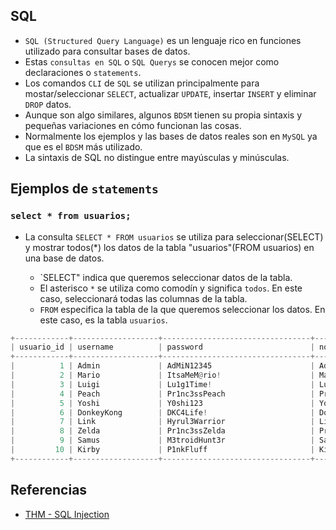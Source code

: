 ## SQL

- `SQL (Structured Query Language)` es un lenguaje rico en funciones utilizado para consultar bases de datos.
- Estas `consultas en SQL` o `SQL Querys` se conocen mejor como declaraciones o `statements`.
- Los comandos `CLI` de `SQL` se utilizan principalmente para mostar/seleccionar `SELECT`, actualizar `UPDATE`, insertar `INSERT` y eliminar `DROP` datos.
- Aunque son algo similares, algunos `BDSM` tienen su propia sintaxis y pequeñas variaciones en cómo funcionan las cosas.
- Normalmente los ejemplos y las bases de datos reales son en `MySQL` ya que es el `BDSM` más utilizado.
- La sintaxis de SQL no distingue entre mayúsculas y minúsculas.

## Ejemplos de `statements`

### `select * from usuarios;`

- La consulta `SELECT * FROM usuarios` se utiliza para seleccionar(SELECT) y mostrar todos(*) los datos de la tabla "usuarios"(FROM usuarios) en una base de datos. 
   
   - `SELECT" indica que queremos seleccionar datos de la tabla.
   - El asterisco `*` se utiliza como comodín y significa `todos`. En este caso, seleccionará todas las columnas de la tabla.
  - `FROM` especifica la tabla de la que queremos seleccionar los datos. En este caso, es la tabla `usuarios`.

````py
+------------+-------------------+---------------------------------+---------------------------+---------------------------+-------------+--------------------------------+-------------+---------------------+
| usuario_id | username          | password                        | nombre                    | direccion                 | telefono    | email                          | tipo_cuenta | creado_en           |
+------------+-------------------+---------------------------------+---------------------------+---------------------------+-------------+--------------------------------+-------------+---------------------+
|          1 | Admin             | AdMiN12345                      | Admin General del Sistema | Fz3r0 Gaming Extravaganza | 666-666-666 | noob_admin@fz3r0_gaming.net    | premium     | 1998-07-11 00:00:00 |
|          2 | Mario             | ItsaMeM@rio!                    | Mario                     | 123 Mushroom Kingdom      | 555-1234    | mario_plumber@nintendo.jp      | premium     | 1985-09-13 00:00:00 |
|          3 | Luigi             | Lu1g1Time!                      | Luigi                     | 456 Mushroom Kingdom      | 555-5678    | luigi_plumber@nintendo.jp      | normal      | 1983-07-14 00:00:00 |
|          4 | Peach             | Pr1nc3ssPeach                   | Princess Peach            | 789 Mushroom Kingdom      | 555-9012    | peach@nintendo.jp              | premium     | 1985-09-13 00:00:00 |
|          5 | Yoshi             | Y0shi123                        | Yoshi                     | 369 Yoshi Island          | 555-3456    | yoshi@nintendo.jp              | normal      | 1990-08-14 00:00:00 |
|          6 | DonkeyKong        | DKC4Life!                       | Donkey Kong               | 147 DK Island             | 555-7890    | donkeykong@nintendo.jp         | premium     | 1981-07-09 00:00:00 |
|          7 | Link              | Hyrul3Warrior                   | Link                      | 741 Hyrule                | 555-2345    | link@nintendo.jp               | normal      | 1986-02-21 00:00:00 |
|          8 | Zelda             | Pr1nc3ssZelda                   | Princess Zelda            | 852 Hyrule Castle         | 555-6789    | zelda@nintendo.jp              | premium     | 1986-02-21 00:00:00 |
|          9 | Samus             | M3troidHunt3r                   | Samus Aran                | 963 Zebes                 | 555-0123    | samus@nintendo.jp              | normal      | 1986-08-06 00:00:00 |
|         10 | Kirby             | P1nkFluff                       | Kirby                     | 369 Dream Land            | 555-4567    | kirby@nintendo.jp              | premium     | 1992-04-27 00:00:00 |
+------------+-------------------+---------------------------------+---------------------------+---------------------------+-------------+--------------------------------+-------------+---------------------+
````



## Referencias

- [THM - SQL Injection](https://tryhackme.com/room/sqlinjectionlm)
